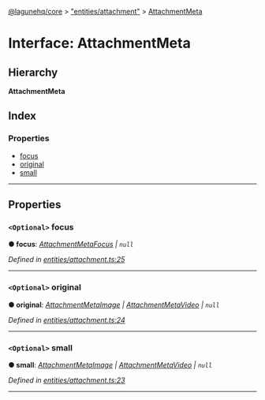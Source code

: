 [@lagunehq/core](../README.md) > ["entities/attachment"](../modules/_entities_attachment_.md) > [AttachmentMeta](../interfaces/_entities_attachment_.attachmentmeta.md)

# Interface: AttachmentMeta

## Hierarchy

**AttachmentMeta**

## Index

### Properties

* [focus](_entities_attachment_.attachmentmeta.md#focus)
* [original](_entities_attachment_.attachmentmeta.md#original)
* [small](_entities_attachment_.attachmentmeta.md#small)

---

## Properties

<a id="focus"></a>

### `<Optional>` focus

**● focus**: *[AttachmentMetaFocus](_entities_attachment_.attachmentmetafocus.md) \| `null`*

*Defined in [entities/attachment.ts:25](https://github.com/lagunehq/core/blob/35e3f58/src/entities/attachment.ts#L25)*

___
<a id="original"></a>

### `<Optional>` original

**● original**: *[AttachmentMetaImage](_entities_attachment_.attachmentmetaimage.md) \| [AttachmentMetaVideo](_entities_attachment_.attachmentmetavideo.md) \| `null`*

*Defined in [entities/attachment.ts:24](https://github.com/lagunehq/core/blob/35e3f58/src/entities/attachment.ts#L24)*

___
<a id="small"></a>

### `<Optional>` small

**● small**: *[AttachmentMetaImage](_entities_attachment_.attachmentmetaimage.md) \| [AttachmentMetaVideo](_entities_attachment_.attachmentmetavideo.md) \| `null`*

*Defined in [entities/attachment.ts:23](https://github.com/lagunehq/core/blob/35e3f58/src/entities/attachment.ts#L23)*

___

